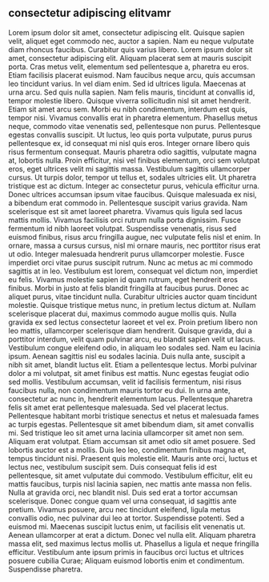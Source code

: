 ## consectetur adipiscing elitvamr

Lorem ipsum dolor sit amet, consectetur adipiscing elit. Quisque sapien velit, aliquet eget commodo nec, auctor a sapien. Nam eu neque vulputate diam rhoncus faucibus. Curabitur quis varius libero. Lorem ipsum dolor sit amet, consectetur adipiscing elit. Aliquam placerat sem at mauris suscipit porta. Cras metus velit, elementum sed pellentesque a, pharetra eu eros. Etiam facilisis placerat euismod. Nam faucibus neque arcu, quis accumsan leo tincidunt varius. In vel diam enim. Sed id ultrices ligula. Maecenas at urna arcu. Sed quis nulla sapien. Nam felis mauris, tincidunt at convallis id, tempor molestie libero. Quisque viverra sollicitudin nisl sit amet hendrerit. Etiam sit amet arcu sem. Morbi eu nibh condimentum, interdum est quis, tempor nisi. Vivamus convallis erat in pharetra elementum. Phasellus metus neque, commodo vitae venenatis sed, pellentesque non purus. Pellentesque egestas convallis suscipit. Ut luctus, leo quis porta vulputate, purus purus pellentesque ex, id consequat mi nisl quis eros. Integer ornare libero quis risus fermentum consequat. Mauris pharetra odio sagittis, vulputate magna at, lobortis nulla. Proin efficitur, nisi vel finibus elementum, orci sem volutpat eros, eget ultrices velit mi sagittis massa. Vestibulum sagittis ullamcorper cursus. Ut turpis dolor, tempor ut tellus et, sodales ultricies elit. Ut pharetra tristique est ac dictum. Integer ac consectetur purus, vehicula efficitur urna. Donec ultrices accumsan ipsum vitae faucibus. Quisque malesuada ex nisi, a bibendum erat commodo in. Pellentesque suscipit varius gravida. Nam scelerisque est sit amet laoreet pharetra. Vivamus quis ligula sed lacus mattis mollis. Vivamus facilisis orci rutrum nulla porta dignissim. Fusce fermentum id nibh laoreet volutpat. Suspendisse venenatis, risus sed euismod finibus, risus arcu fringilla augue, nec vulputate felis nisl et enim. In ornare, massa a cursus cursus, nisl mi ornare mauris, nec porttitor risus erat ut odio. Integer malesuada hendrerit purus ullamcorper molestie. Fusce imperdiet orci vitae purus suscipit rutrum. Nunc ac metus ac mi commodo sagittis at in leo. Vestibulum est lorem, consequat vel dictum non, imperdiet eu felis. Vivamus molestie sapien id quam rutrum, eget hendrerit eros finibus. Morbi in justo at felis blandit fringilla at faucibus purus. Donec ac aliquet purus, vitae tincidunt nulla. Curabitur ultricies auctor quam tincidunt molestie. Quisque tristique metus nunc, in pretium lectus dictum at. Nullam scelerisque placerat dui, maximus commodo augue mollis quis. Nulla gravida ex sed lectus consectetur laoreet et vel ex. Proin pretium libero non leo mattis, ullamcorper scelerisque diam hendrerit. Quisque gravida, dui a porttitor interdum, velit quam pulvinar arcu, eu blandit sapien velit ut lacus. Vestibulum congue eleifend odio, in aliquam leo sodales sed. Nam eu lacinia ipsum. Aenean sagittis nisl eu sodales lacinia. Duis nulla ante, suscipit a nibh sit amet, blandit luctus elit. Etiam a pellentesque lectus. Morbi pulvinar dolor a mi volutpat, sit amet finibus est mattis. Nunc egestas feugiat odio sed mollis. Vestibulum accumsan, velit id facilisis fermentum, nisi risus faucibus nulla, non condimentum mauris tortor eu dui. In urna ante, consectetur ac nunc in, hendrerit elementum lacus. Pellentesque pharetra felis sit amet erat pellentesque malesuada. Sed vel placerat lectus. Pellentesque habitant morbi tristique senectus et netus et malesuada fames ac turpis egestas. Pellentesque sit amet bibendum diam, sit amet convallis mi. Sed tristique leo sit amet urna lacinia ullamcorper sit amet non sem. Aliquam erat volutpat. Etiam accumsan sit amet odio sit amet posuere. Sed lobortis auctor est a mollis. Duis leo leo, condimentum finibus magna et, tempus tincidunt nisi. Praesent quis molestie elit. Mauris ante orci, luctus et lectus nec, vestibulum suscipit sem. Duis consequat felis id est pellentesque, sit amet vulputate dui commodo. Vestibulum efficitur, elit eu mattis faucibus, turpis nisl lacinia sapien, nec mattis ante massa non felis. Nulla at gravida orci, nec blandit nisl. Duis sed erat a tortor accumsan scelerisque. Donec congue quam vel urna consequat, id sagittis ante pretium. Vivamus posuere, arcu nec tincidunt eleifend, ligula metus convallis odio, nec pulvinar dui leo at tortor. Suspendisse potenti. Sed a euismod mi. Maecenas suscipit luctus enim, ut facilisis elit venenatis ut. Aenean ullamcorper at erat a dictum. Donec vel nulla elit. Aliquam pharetra massa elit, sed maximus lectus mollis ut. Phasellus a ligula et neque fringilla efficitur. Vestibulum ante ipsum primis in faucibus orci luctus et ultrices posuere cubilia Curae; Aliquam euismod lobortis enim et condimentum. Suspendisse pharetra.